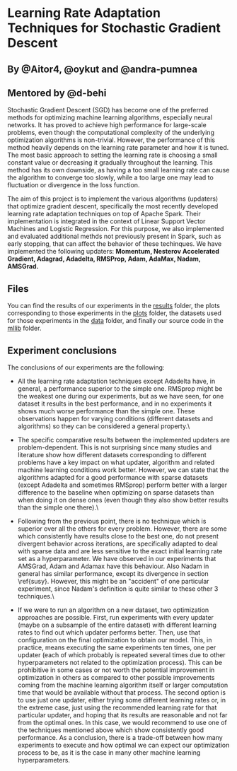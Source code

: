 # Learning Rate Adaptation Techniques for Stochastic Gradient Descent  

## By @Aitor4, @oykut and @andra-pumnea 
## Mentored by @d-behi  
  
Stochastic Gradient Descent (SGD) has become one of the preferred methods for optimizing machine learning algorithms, especially neural networks. It has proved to achieve high performance for large-scale problems, even though the computational complexity of the underlying optimization algorithms is non-trivial. However, the performance of this method heavily depends on the learning rate parameter and how it is tuned. The most basic approach to setting the learning rate is choosing a small constant value or decreasing it gradually throughout the learning. This method has its own downside, as having a too small learning rate can cause the algorithm to converge too slowly, while a too large one may lead to fluctuation or divergence in the loss function.  

The aim of this project is to implement the various algorithms (updaters) that optimize gradient descent, specifically the most recently developed learning rate adaptation techniques on top of Apache Spark. Their implementation is integrated in the context of Linear Support Vector Machines and Logistic Regression. For this purpose, we also implemented and evaluated additional methds not previously present in Spark, such as early stopping, that can affect the behavior of these techinques. We have implemented the following updaters: **Momentum, Nesterov Accelerated Gradient, Adagrad, Adadelta, RMSProp, Adam, AdaMax, Nadam, AMSGrad.**

## Files

You can find the results of our experiments in the [results](results) folder, the plots corresponding to those experiments in the [plots](results/plots) folder, the datasets used for those experiments in the [data](data) folder, and finally our source code in the [mllib](mllin) folder.

## Experiment conclusions

The conclusions of our experiments are the following:

* All the learning rate adaptation techniques except Adadelta have, in general, a performance superior to the simple one. RMSprop might be the weakest one during our experiments, but as we have seen, for one dataset it results in the best performance, and in no experiments it shows much worse performance than the simple one. These observations happen for varying conditions (different datasets and algorithms) so they can be considered a general property.\\

* The specific comparative results between the implemented updaters are problem-dependent. This is not surprising since many studies and literature show how different datasets corresponding to different problems have a key impact on what updater, algorithm and related machine learning conditions work better. However, we can state that the algorithms adapted for a good performance with sparse datasets (except Adadelta and sometimes RMSprop) perform better with a larger difference to the baseline when optimizing on sparse datasets than when doing it on dense ones (even though they also show better results than the simple one there).\\

* Following from the previous point, there is no technique which is superior over all the others for every problem. However, there are some which consistently have results close to the best one, do not present divergent behavior across iterations, are specifically adapted to deal with sparse data and are less sensitive to the exact initial learning rate set as a hyperparameter. We have observed in our experiments that AMSGrad, Adam and Adamax have this behaviour. Also Nadam in general has similar performance, except its divergence in section \ref{susy}. However, this might be an "accident" of one particular experiment, since Nadam's definition is quite similar to these other 3 techniques.\\

* If we were to run an algorithm on a new dataset, two optimization approaches are possible. First, run experiments with every updater (maybe on a subsample of the entire dataset) with different learning rates to find out which updater performs better. Then, use that configuration on the final optimization to obtain our model. This, in practice, means executing the same experiments ten times, one per updater (each of which probably is repeated several times due to other hyperparameters not related to the optimization process). This can be prohibitive in some cases or not worth the potential improvement in optimization in others as compared to other possible improvements coming from the machine learning algorithm itself or larger computation time that would be available without that process. The second option is to use just one updater, either trying some different learning rates or, in the extreme case, just using the recommended learning rate for that particular updater, and hoping that its results are reasonable and not far from the optimal ones. In this case, we would recommend to use one of the techniques mentioned above which show consistently good performance. As a conclusion, there is a trade-off between how many experiments to execute and how optimal we can expect our optimization process to be, as it is the case in many other machine learning hyperparameters.
